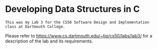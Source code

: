 # Developing Data Structures in C

`This was my Lab 3 for the CS50 Software Design and Implementation class at Dartmouth College.`

Please refer to https://www.cs.dartmouth.edu/~tjp/cs50/labs/lab3/ for a description of the lab and its requirements.
